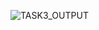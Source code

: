 ![TASK3_OUTPUT](https://github.com/Khawlah-96/Khawlah-Project/assets/138039589/97877a27-98f3-4d18-b6e6-12df3d7f405c)

